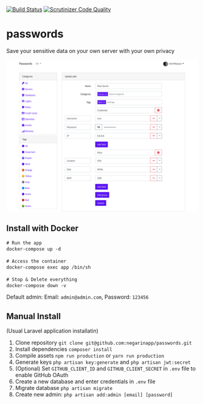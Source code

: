 [![Build Status](https://travis-ci.org/negarinapp/passwords.svg?branch=master)](https://travis-ci.org/negarinapp/passwords)
[![Scrutinizer Code Quality](https://scrutinizer-ci.com/g/negarinapp/passwords/badges/quality-score.png?b=master)](https://scrutinizer-ci.com/g/negarinapp/passwords/?branch=master)

# passwords
Save your sensitive data on your own server with your own privacy

![screencapture](docs/screencapture.png)

## Install with Docker

```
# Run the app
docker-compose up -d

# Access the container
docker-compose exec app /bin/sh

# Stop & Delete everything
docker-compose down -v
```

Default admin: Email: `admin@admin.com`, Password: `123456`


## Manual Install
(Usual Laravel application installatin)
1. Clone repository `git clone git@github.com:negarinapp/passwords.git`
2. Install dependencies `composer install`
3. Compile assets `npm run production` or `yarn run production`
4. Generate keys `php artisan key:generate` and `php artisan jwt:secret`
5. (Optional) Set `GITHUB_CLIENT_ID` and `GITHUB_CLIENT_SECRET` in `.env` file to enable GitHub OAuth
6. Create a new database and enter credentials in `.env` file
7. Migrate database `php artisan migrate`
8. Create new admin: `php artisan add:admin [email] [password]`
